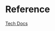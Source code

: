 # Reference
[Tech Docs](https://docs.paloaltonetworks.com/advanced-wildfire/administration/configure-advanced-wildfire-analysis/verify-wildfire-submissions/test-a-sample-malware-file)
